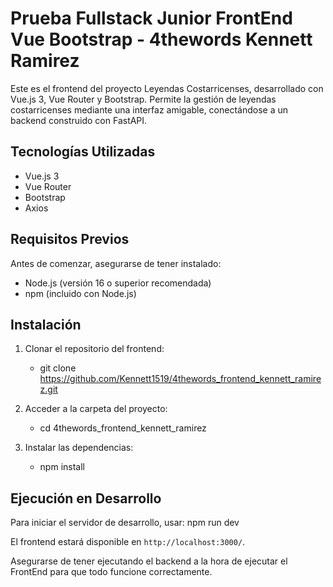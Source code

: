 # Prueba Fullstack Junior FrontEnd Vue Bootstrap - 4thewords Kennett Ramirez

Este es el frontend del proyecto Leyendas Costarricenses, desarrollado con Vue.js 3, Vue Router y Bootstrap. Permite la gestión de leyendas costarricenses mediante una interfaz amigable, conectándose a un backend construido con FastAPI.

## Tecnologías Utilizadas

- Vue.js 3
- Vue Router
- Bootstrap
- Axios

## Requisitos Previos

Antes de comenzar, asegurarse de tener instalado:

- Node.js (versión 16 o superior recomendada)
- npm (incluido con Node.js)

## Instalación

1. Clonar el repositorio del frontend:
   - git clone https://github.com/Kennett1519/4thewords_frontend_kennett_ramirez.git

2. Acceder a la carpeta del proyecto:
   - cd 4thewords_frontend_kennett_ramirez

3. Instalar las dependencias:
   - npm install

## Ejecución en Desarrollo

Para iniciar el servidor de desarrollo, usar:
npm run dev

El frontend estará disponible en `http://localhost:3000/`.

Asegurarse de tener ejecutando el backend a la hora de ejecutar el FrontEnd para que todo funcione correctamente.
